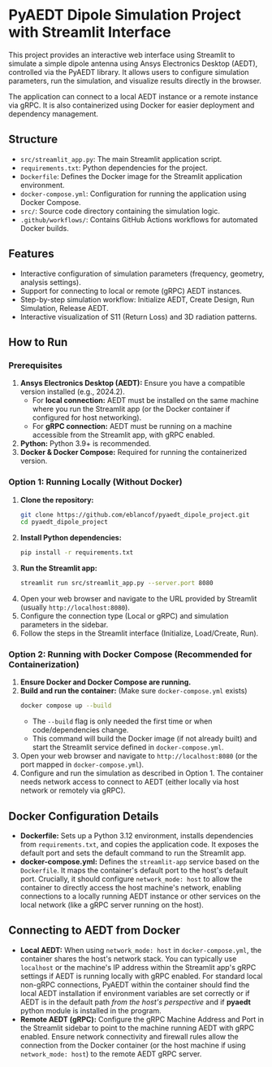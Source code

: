 # PyAEDT Dipole Simulation Project with Streamlit Interface

This project provides an interactive web interface using Streamlit to simulate a simple dipole antenna using Ansys Electronics Desktop (AEDT), controlled via the PyAEDT library. It allows users to configure simulation parameters, run the simulation, and visualize results directly in the browser.

The application can connect to a local AEDT instance or a remote instance via gRPC. It is also containerized using Docker for easier deployment and dependency management.

## Structure

- `src/streamlit_app.py`: The main Streamlit application script.
- `requirements.txt`: Python dependencies for the project.
- `Dockerfile`: Defines the Docker image for the Streamlit application environment.
- `docker-compose.yml`: Configuration for running the application using Docker Compose.
- `src/`: Source code directory containing the simulation logic.
- `.github/workflows/`: Contains GitHub Actions workflows for automated Docker builds.

## Features

- Interactive configuration of simulation parameters (frequency, geometry, analysis settings).
- Support for connecting to local or remote (gRPC) AEDT instances.
- Step-by-step simulation workflow: Initialize AEDT, Create Design, Run Simulation, Release AEDT.
- Interactive visualization of S11 (Return Loss) and 3D radiation patterns.

## How to Run

### Prerequisites

1.  **Ansys Electronics Desktop (AEDT):** Ensure you have a compatible version installed (e.g., 2024.2).
    *   For **local connection:** AEDT must be installed on the same machine where you run the Streamlit app (or the Docker container if configured for host networking).
    *   For **gRPC connection:** AEDT must be running on a machine accessible from the Streamlit app, with gRPC enabled.
2.  **Python:** Python 3.9+ is recommended.
3.  **Docker & Docker Compose:** Required for running the containerized version.

### Option 1: Running Locally (Without Docker)

1.  **Clone the repository:**
    ```bash
    git clone https://github.com/eblancof/pyaedt_dipole_project.git
    cd pyaedt_dipole_project
    ```
2.  **Install Python dependencies:**
    ```bash
    pip install -r requirements.txt
    ```
3.  **Run the Streamlit app:**
    ```bash
    streamlit run src/streamlit_app.py --server.port 8080
    ```
4.  Open your web browser and navigate to the URL provided by Streamlit (usually `http://localhost:8080`).
5.  Configure the connection type (Local or gRPC) and simulation parameters in the sidebar.
6.  Follow the steps in the Streamlit interface (Initialize, Load/Create, Run).

### Option 2: Running with Docker Compose (Recommended for Containerization)

1.  **Ensure Docker and Docker Compose are running.**
2.  **Build and run the container:** (Make sure `docker-compose.yml` exists)
    ```bash
    docker compose up --build
    ```
    *   The `--build` flag is only needed the first time or when code/dependencies change.
    *   This command will build the Docker image (if not already built) and start the Streamlit service defined in `docker-compose.yml`.
3.  Open your web browser and navigate to `http://localhost:8080` (or the port mapped in `docker-compose.yml`).
4.  Configure and run the simulation as described in Option 1. The container needs network access to connect to AEDT (either locally via host network or remotely via gRPC).

## Docker Configuration Details

-   **Dockerfile:** Sets up a Python 3.12 environment, installs dependencies from `requirements.txt`, and copies the application code. It exposes the default port and sets the default command to run the Streamlit app.
-   **docker-compose.yml:** Defines the `streamlit-app` service based on the `Dockerfile`. It maps the container's default port to the host's default port. Crucially, it should configure `network_mode: host` to allow the container to directly access the host machine's network, enabling connections to a locally running AEDT instance or other services on the local network (like a gRPC server running on the host).

## Connecting to AEDT from Docker

-   **Local AEDT:** When using `network_mode: host` in `docker-compose.yml`, the container shares the host's network stack. You can typically use `localhost` or the machine's IP address within the Streamlit app's gRPC settings if AEDT is running locally with gRPC enabled. For standard local non-gRPC connections, PyAEDT within the container should find the local AEDT installation if environment variables are set correctly or if AEDT is in the default path *from the host's perspective* and if **pyaedt** python module is installed in the program.
-   **Remote AEDT (gRPC):** Configure the gRPC Machine Address and Port in the Streamlit sidebar to point to the machine running AEDT with gRPC enabled. Ensure network connectivity and firewall rules allow the connection from the Docker container (or the host machine if using `network_mode: host`) to the remote AEDT gRPC server.

